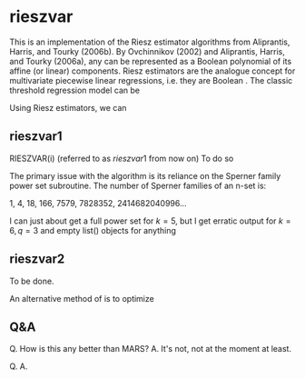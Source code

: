 # rieszvar

This is an implementation of the Riesz estimator algorithms from Aliprantis, Harris, and Tourky (2006b). By Ovchinnikov (2002) and Aliprantis, Harris, and Tourky (2006a), any  can be represented as a Boolean polynomial of its affine (or linear) components. Riesz estimators are the analogue concept for multivariate piecewise linear regressions, i.e. they are Boolean  . The classic threshold regression model can be 

Using Riesz estimators, we can

## rieszvar1

RIESZVAR(i) (referred to as $rieszvar1$ from now on) To do so

The primary issue with the algorithm is its reliance on the Sperner family power set subroutine. The number of Sperner families of an n-set is:

1, 4, 18, 166, 7579, 7828352, 2414682040996...

I can just about get a full power set for $k = 5$, but I get erratic output for $k = 6, q = 3$ and empty list() objects for anything 

## rieszvar2

To be done.

An alternative method of  is to optimize 

## Q&A

Q. How is this any better than MARS?
A. It's not, not at the moment at least.

Q.
A.
